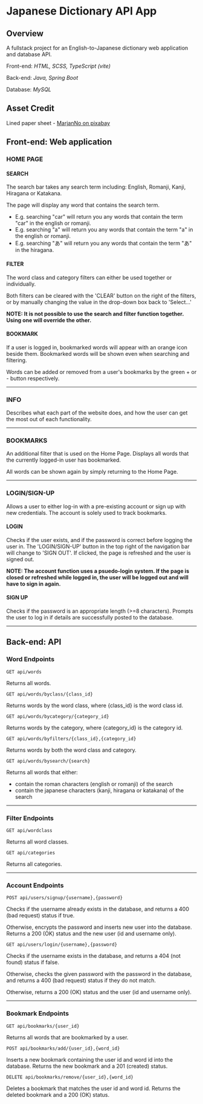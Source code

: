 # Japanese Dictionary API App

## Overview

A fullstack project for an English-to-Japanese dictionary web application and database API.

Front-end: _HTML, SCSS, TypeScript (vite)_

Back-end: _Java, Spring Boot_

Database: _MySQL_

## Asset Credit

Lined paper sheet - [MarjanNo on pixabay](https://pixabay.com/illustrations/paper-paper-clip-torn-lined-paper-5615944/)

## Front-end: Web application

### HOME PAGE

#### SEARCH

The search bar takes any search term including: English, Romanji, Kanji, Hiragana or Katakana.

The page will display any word that contains the search term.

-   E.g. searching "car" will return you any words that contain the term "car" in the english or romanji.
-   E.g. searching "a" will return you any words that contain the term "a" in the english or romanji.
-   E.g. searching "あ" will return you any words that contain the term "あ" in the hiragana.

#### FILTER

The word class and category filters can either be used together or individually.

Both filters can be cleared with the 'CLEAR' button on the right of the filters, or by manually changing the value in the drop-down box back to 'Select...'

**NOTE: It is not possible to use the search and filter function together. Using one will override the other.**

#### BOOKMARK

If a user is logged in, bookmarked words will appear with an orange icon beside them. Bookmarked words will be shown even when searching and filtering.

Words can be added or removed from a user's bookmarks by the green + or - button respectively.

---

### INFO

Describes what each part of the website does, and how the user can get the most out of each functionality.

---

### BOOKMARKS

An additional filter that is used on the Home Page. Displays all words that the currently logged-in user has bookmarked.

All words can be shown again by simply returning to the Home Page.

---

### LOGIN/SIGN-UP

Allows a user to either log-in with a pre-existing account or sign up with new credentials. The account is solely used to track bookmarks.

#### LOGIN

Checks if the user exists, and if the password is correct before logging the user in. The 'LOGIN/SIGN-UP' button in the top right of the navigation bar will change to 'SIGN OUT'. If clicked, the page is refreshed and the user is signed out.

**NOTE: The account function uses a psuedo-login system. If the page is closed or refreshed while logged in, the user will be logged out and will have to sign in again.**

#### SIGN UP

Checks if the password is an appropriate length (>=8 characters). Prompts the user to log in if details are successfully posted to the database.

---

## Back-end: API

### Word Endpoints

    GET api/words

Returns all words.

    GET api/words/byclass/{class_id}

Returns words by the word class, where {class_id} is the word class id.

    GET api/words/bycategory/{category_id}

Returns words by the category, where {category_id} is the category id.

    GET api/words/byfilters/{class_id},{category_id}

Returns words by both the word class and category.

    GET api/words/bysearch/{search}

Returns all words that either:

-   contain the roman characters (english or romanji) of the search
-   contain the japanese characters (kanji, hiragana or katakana) of the search

---

### Filter Endpoints

    GET api/wordclass

Returns all word classes.

    GET api/categories

Returns all categories.

---

### Account Endpoints

    POST api/users/signup/{username},{password}

Checks if the username already exists in the database, and returns a 400 (bad request) status if true.

Otherwise, encrypts the password and inserts new user into the database. Returns a 200 (OK) status and the new user (id and username only).

    GET api/users/login/{username},{password}

Checks if the username exists in the database, and returns a 404 (not found) status if false.

Otherwise, checks the given password with the password in the database, and returns a 400 (bad request) status if they do not match.

Otherwise, returns a 200 (OK) status and the user (id and username only).

---

### Bookmark Endpoints

    GET api/bookmarks/{user_id}

Returns all words that are bookmarked by a user.

    POST api/bookmarks/add/{user_id},{word_id}

Inserts a new bookmark containing the user id and word id into the database. Returns the new bookmark and a 201 (created) status.

    DELETE api/bookmarks/remove/{user_id},{word_id}

Deletes a bookmark that matches the user id and word id. Returns the deleted bookmark and a 200 (OK) status.
